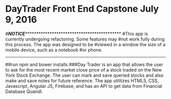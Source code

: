 # DayTrader Front End Capstone July 9, 2016 
#*******NOTICE**************************************************
#This app is currently undergoing refactoring. Some features may
#not work fully during this process.  The app was designed to be
#viewed in a window the size of a mobile device, such as a notebook
#or phone.
****************************************************************
##run npm and bower installs
###Day Trader is an app that allows the user to ask for the most recent market close price of a stock traded on the New York Stock Exchange.  The user can mark and save queried stocks and also make and save notes for future reference.  The app utilitzes HTML5, CSS, Javascript, Angular JS, Firebase, and has an API to get data from Financial Database Quandl.
